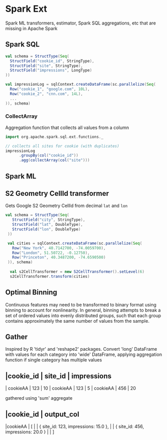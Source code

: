 # Spark Ext

Spark ML transformers, estimator, Spark SQL aggregations, etc that are missing in Apache Spark

## Spark SQL

``` scala
val schema = StructType(Seq(
  StructField("cookie_id", StringType),
  StructField("site", StringType),
  StructField("impressions", LongType)
))

val impressionLog = sqlContext.createDataFrame(sc.parallelize(Seq(
  Row("cookie_1", "google.com", 10L),
  Row("cookie_2", "cnn.com", 14L),
  ...
)), schema)
 ```
    
### CollectArray

Aggregation function that collects all values from a column

``` scala
import org.apache.spark.sql.ext.functions._

// collects all sites for cookie (with duplicates)
impressionLog
      .groupBy(col("cookie_id"))
      .agg(collectArray(col("site")))
```

## Spark ML

## S2 Geometry CellId transformer

Gets Google S2 Geometry CellId from decimal `lat` and `lon`

``` scala
val schema = StructType(Seq(
   StructField("city", StringType),
   StructField("lat", DoubleType),
   StructField("lon", DoubleType)
 ))

 val cities = sqlContext.createDataFrame(sc.parallelize(Seq(
   Row("New York", 40.7142700, -74.0059700),
   Row("London", 51.50722, -0.12750),
   Row("Princeton", 40.3487200, -74.6590500)
 )), schema)
 
  val s2CellTransformer = new S2CellTransformer().setLevel(6)
  s2CellTransformer.transform(cities)
```

## Optimal Binning

Continuous features may need to be transformed to binary format using binning to account for nonlinearity. In general, 
binning attempts to break a set of ordered values into evenly distributed groups, such that each group 
contains approximately the same number of values from the sample.

## Gather

Inspired by R 'tidyr' and 'reshape2' packages. Convert 'long' DataFrame with values
for each category into 'wide' DataFrame, applying aggregation function if single
category has multiple values

|cookie_id | site_id | impressions
-----------------------------------
| cookieAA |   123   | 10
| cookieAA |   123   | 5
| cookieAA |   456   | 20
 
gathered using 'sum' aggregate
 
|cookie_id | output_col
-----------------------------------
|cookieAA  | [
|          |   { site_id: 123, impressions: 15.0 },
|          |   { site_id: 456, impressions: 20.0 }
|          | ]
